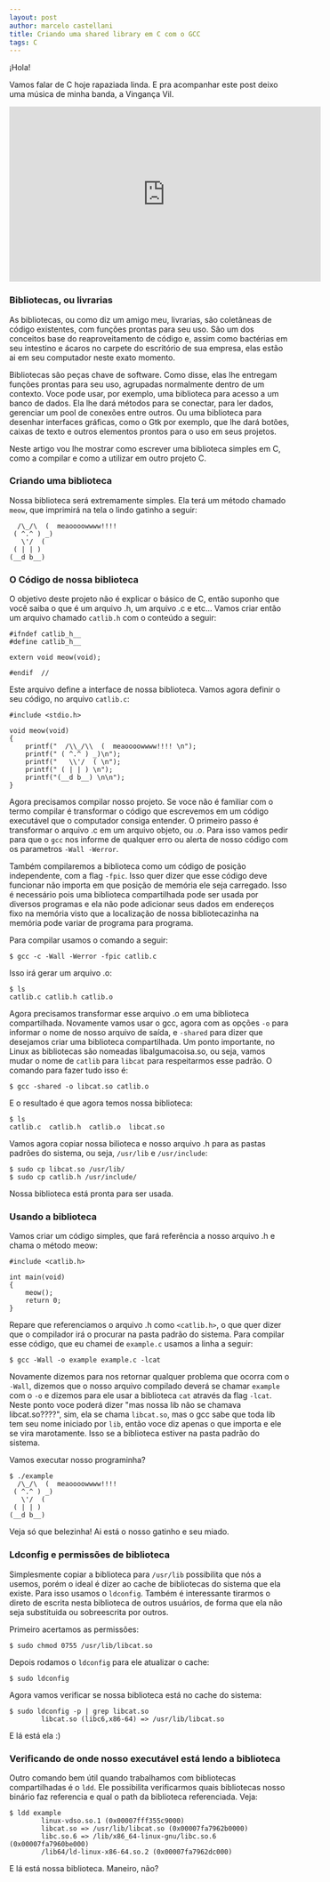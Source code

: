 ```yaml
---
layout: post
author: marcelo castellani
title: Criando uma shared library em C com o GCC
tags: C
---
```

‎¡Hola!

Vamos falar de C hoje rapaziada linda. E pra acompanhar este post deixo uma música de minha banda, a Vingança Vil.

<p></p>

<iframe width="560" height="315" src="https://www.youtube.com/embed/z2ZzheCoyyM" frameborder="0" allow="accelerometer; autoplay; encrypted-media; gyroscope; picture-in-picture" allowfullscreen></iframe>

<p></p>

### Bibliotecas, ou livrarias

As bibliotecas, ou como diz um amigo meu, livrarias, são coletâneas de código existentes, com funções prontas para seu uso. São um dos conceitos base do reaproveitamento de código e, assim como bactérias em seu intestino e ácaros no carpete do escritório de sua empresa, elas estão ai em seu computador neste exato momento.

Bibliotecas são peças chave de software. Como disse, elas lhe entregam funções prontas para seu uso, agrupadas normalmente dentro de um contexto. Voce pode usar, por exemplo, uma biblioteca para acesso a um banco de dados. Ela lhe dará métodos para se conectar, para ler dados, gerenciar um pool de conexões entre outros. Ou uma biblioteca para desenhar interfaces gráficas, como o Gtk por exemplo, que lhe dará botões, caixas de texto e outros elementos prontos para o uso em seus projetos.

Neste artigo vou lhe mostrar como escrever uma biblioteca simples em C, como a compilar e como a utilizar em outro projeto C.

### Criando uma biblioteca

Nossa biblioteca será extremamente simples. Ela terá um método chamado `meow`, que imprimirá na tela o lindo gatinho a seguir:

```
  /\_/\  (  meaoooowwww!!!!
 ( ^.^ ) _)
   \'/  (
 ( | | )
(__d b__)
```

### O Código de nossa biblioteca

O objetivo deste projeto não é explicar o básico de C, então suponho que você saiba o que é um arquivo .h, um arquivo .c e etc... Vamos criar então um arquivo chamado `catlib.h` com o conteúdo a seguir:

```
#ifndef catlib_h__
#define catlib_h__

extern void meow(void);

#endif  //
```

Este arquivo define a interface de nossa biblioteca. Vamos agora definir o seu código, no arquivo `catlib.c`:

```
#include <stdio.h>

void meow(void)
{
    printf("  /\\_/\\  (  meaoooowwww!!!! \n");
    printf(" ( ^.^ ) _)\n");
    printf("   \\'/  ( \n");
    printf(" ( | | ) \n");
    printf("(__d b__) \n\n");
}
```

Agora precisamos compilar nosso projeto. Se voce não é familiar com o termo compilar é transformar o código que escrevemos em um código executável que o computador consiga entender. O primeiro passo é transformar o arquivo .c em um arquivo objeto, ou .o. Para isso vamos pedir para que o `gcc` nos informe de qualquer erro ou alerta de nosso código com os parametros `-Wall -Werror`.

Também compilaremos a biblioteca como um código de posição independente, com a flag `-fpic`. Isso quer dizer que esse código deve funcionar não importa em que posição de memória ele seja carregado. Isso é necessário pois uma biblioteca compartilhada pode ser usada por diversos programas e ela não pode adicionar seus dados em endereços fixo na memória visto que a localização de nossa bibliotecazinha na memória pode variar de programa para programa.

Para compilar usamos o comando a seguir:

```
$ gcc -c -Wall -Werror -fpic catlib.c
```

Isso irá gerar um arquivo .o:

```
$ ls
catlib.c catlib.h catlib.o
```

Agora precisamos transformar esse arquivo .o em uma biblioteca compartilhada. Novamente vamos usar o gcc, agora com as opções `-o` para informar o nome de nosso arquivo de saída, e `-shared` para dizer que desejamos criar uma biblioteca compartilhada. Um ponto importante, no Linux as bibliotecas são nomeadas libalgumacoisa.so, ou seja, vamos mudar o nome de `catlib` para `libcat` para respeitarmos esse padrão. O comando para fazer tudo isso é:

```
$ gcc -shared -o libcat.so catlib.o
```

E o resultado é que agora temos nossa biblioteca:

```
$ ls
catlib.c  catlib.h  catlib.o  libcat.so
```

Vamos agora copiar nossa bilioteca e nosso arquivo .h para as pastas padrões do sistema, ou seja, `/usr/lib` e `/usr/include`:

```
$ sudo cp libcat.so /usr/lib/
$ sudo cp catlib.h /usr/include/
```

Nossa biblioteca está pronta para ser usada.

### Usando a biblioteca

Vamos criar um código simples, que fará referência a nosso arquivo .h e chama o método meow:

```
#include <catlib.h>

int main(void)
{
    meow();
    return 0;
}
```

Repare que referenciamos o arquivo .h como `<catlib.h>`, o que quer dizer que o compilador irá o procurar na pasta padrão do sistema. Para compilar esse código, que eu chamei de `example.c` usamos a linha a seguir:

```
$ gcc -Wall -o example example.c -lcat
```

Novamente dizemos para nos retornar qualquer problema que ocorra com o `-Wall`, dizemos que o nosso arquivo compilado deverá se chamar `example` com o `-o` e dizemos para ele usar a biblioteca `cat` através da flag `-lcat`. Neste ponto voce poderá dizer "mas nossa lib não se chamava libcat.so????", sim, ela se chama `libcat.so`, mas o gcc sabe que toda lib tem seu nome iniciado por `lib`, então voce diz apenas o que importa e ele se vira marotamente. Isso se a biblioteca estiver na pasta padrão do sistema.

Vamos executar nosso programinha?

```
$ ./example
  /\_/\  (  meaoooowwww!!!!
 ( ^.^ ) _)
   \'/  (
 ( | | )
(__d b__)

```

Veja só que belezinha! Ai está o nosso gatinho e seu miado.

### Ldconfig e permissões de biblioteca

Simplesmente copiar a biblioteca para `/usr/lib` possibilita que nós a usemos, porém o ideal é dizer ao cache de bibliotecas do sistema que ela existe. Para isso usamos o `ldconfig`. Também é interessante tirarmos o direto de escrita nesta biblioteca de outros usuários, de forma que ela não seja substituida ou sobreescrita por outros.

Primeiro acertamos as permissões:

```
$ sudo chmod 0755 /usr/lib/libcat.so
```

Depois rodamos o `ldconfig` para ele atualizar o cache:

```
$ sudo ldconfig
```

Agora vamos verificar se nossa biblioteca está no cache do sistema:

```
$ sudo ldconfig -p | grep libcat.so
        libcat.so (libc6,x86-64) => /usr/lib/libcat.so
```

E lá está ela :)

### Verificando de onde nosso executável está lendo a biblioteca

Outro comando bem útil quando trabalhamos com bibliotecas compartilhadas é o `ldd`. Ele possibilita verificarmos quais bibliotecas nosso binário faz referencia e qual o path da biblioteca referenciada. Veja:

```
$ ldd example
        linux-vdso.so.1 (0x00007fff355c9000)
        libcat.so => /usr/lib/libcat.so (0x00007fa7962b0000)
        libc.so.6 => /lib/x86_64-linux-gnu/libc.so.6 (0x00007fa7960be000)
        /lib64/ld-linux-x86-64.so.2 (0x00007fa7962dc000)
```

E lá está nossa biblioteca. Maneiro, não?
